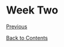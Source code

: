 # Week Two


[Previous](https://github.com/Jason-MacDonald/WEB701-Journal/blob/master/week-one.md)

[Back to Contents](https://github.com/Jason-MacDonald/WEB701-Journal/blob/master/README.md)
